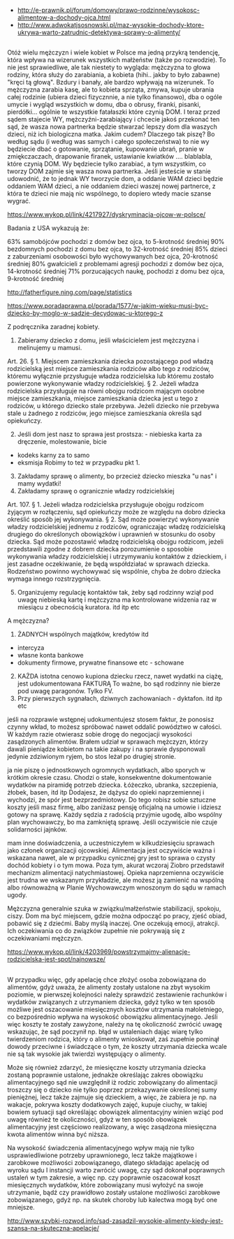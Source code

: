 - http://e-prawnik.pl/forum/domowy/prawo-rodzinne/wysokosc-alimentow-a-dochody-ojca.html
- http://www.adwokatjsosnowski.pl/maz-wysokie-dochody-ktore-ukrywa-warto-zatrudnic-detektywa-sprawy-o-alimenty/

##

Otóż wielu mężczyzn i wiele kobiet w Polsce ma jedną przykrą tendencję, która wpływa na wizerunek wszystkich małżeństw (także po rozwodzie). To nie jest sprawiedliwe, ale tak niestety to wygląda: mężczyzna to głowa rodziny, która służy do zarabiania, a kobieta (hihi.. jakby to było zabawne) "kręci tą głową". Bzdury i banały, ale bardzo wpływają na wizerunek. To mężczyzna zarabia kasę, ale to kobieta sprząta, zmywa, kupuje ubrania całej rodzinie (ubiera dzieci fizycznnie, a nie tylko finansowo), dba o ogóle umycie i wygląd wszystkich w domu, dba o obrusy, firanki, pisanki, pierdółki... ogólnie te wszystkie fatałaszki które czynią DOM.
I teraz przed sądem stajecie WY, mężczyźni-zarabiający i chcecie jakoś przekonać ten sąd, że wasza nowa partnerka będzie stwarzać lepszy dom dla waszych dzieci, niż ich biologiczna matka. Jakim cudem?
Dlaczego tak piszę? Bo według sądu (i według was samych i całego społeczeństwa) to nie wy będziecie dbać o gotowanie, sprzątanie, kupowanie ubrań, pranie w zmiękczaczach, drapowanie firanek, ustawianie kwiatków .... blablabla, które czynią DOM. Wy będziecie tylko zarabiać, a tym wszystkim, co tworzy DOM zajmie się wasza nowa partnerka. Jeśli jesteście w stanie udowodnić, że to jednak WY tworzycie dom, a oddanie WAM dzieci będzie oddaniem WAM dzieci, a nie oddaniem dzieci waszej nowej partnerce, z która te dzieci nie mają nic wspólnego, to dopiero wtedy macie szanse wygrać.

https://www.wykop.pl/link/4217927/dyskryminacja-ojcow-w-polsce/

Badania z USA wykazują że: 

63% samobójców pochodzi z domów bez ojca, to 5-krotność średniej
90% bezdomnych pochodzi z domu bez ojca, to 32-krotność średniej
85% dzieci z zaburzeniami osobowości było wychowywanych bez ojca, 20-krotność średniej
80% gwałcicieli z problemami agresji pochodzi z domów bez ojca, 14-krotność średniej 
71% porzucających naukę, pochodzi z domu bez ojca, 9-krotność średniej

http://fatherfigure.ning.com/page/statistics

https://www.poradaprawna.pl/porada/1577/w-jakim-wieku-musi-byc-dziecko-by-moglo-w-sadzie-decydowac-u-ktorego-z

Z podręcznika zaradnej kobiety.
1. Zabieramy dziecko z domu, jeśli właścicielem jest mężczyzna i melinujemy u mamusi.

Art. 26. § 1. Miejscem zamieszkania dziecka pozostającego pod władzą rodzicielską jest miejsce zamieszkania rodziców albo tego z rodziców, któremu wyłącznie przysługuje władza rodzicielska lub któremu zostało powierzone wykonywanie władzy rodzicielskiej.
§ 2. Jeżeli władza rodzicielska przysługuje na równi obojgu rodzicom mającym osobne miejsce zamieszkania, miejsce zamieszkania dziecka jest u tego z rodziców, u którego dziecko stale przebywa. Jeżeli dziecko nie przebywa stale u żadnego z rodziców, jego miejsce zamieszkania określa sąd opiekuńczy.

2. Jeśli dom jest nasz to sprawa jest prostsza: - niebieska karta za dręczenie, molestowanie, bicie
- kodeks karny za to samo
- eksmisja
Robimy to też w przypadku pkt 1.
3. Zakładamy sprawę o alimenty, bo przecież dziecko mieszka "u nas" i mamy wydatki!
4. Zakładamy sprawę o ogranicznie władzy rodzicielskiej

Art. 107. § 1. Jeżeli władza rodzicielska przysługuje obojgu rodzicom żyjącym w rozłączeniu, sąd opiekuńczy może ze względu na dobro dziecka określić sposób jej wykonywania. 
§ 2. Sąd może powierzyć wykonywanie władzy rodzicielskiej jednemu z rodziców, ograniczając władzę rodzicielską drugiego do określonych obowiązków i uprawnień w stosunku do osoby dziecka. Sąd może pozostawić władzę rodzicielską obojgu rodzicom, jeżeli przedstawili zgodne z dobrem dziecka porozumienie o sposobie wykonywania władzy rodzicielskiej i utrzymywaniu kontaktów z dzieckiem, i jest zasadne oczekiwanie, że będą współdziałać w sprawach dziecka. Rodzeństwo powinno wychowywać się wspólnie, chyba że dobro dziecka wymaga innego rozstrzygnięcia.

5. Organizujemy regulację kontaktów tak, żeby sąd rodzinny wziął pod uwagę niebieską kartę i mężczyzna ma kontrolowane widzenia raz w miesiącu z obecnością kuratora. itd itp etc


A mężczyzna?
1. ŻADNYCH wspólnych majątków, kredytów itd
- intercyza
- własne konta bankowe
- dokumenty firmowe, prywatne finansowe etc - schowane
2. KAŻDA istotna cenowo kupiona dziecku rzecz, nawet wydatki na ciążę, jest udokumentowana FAKTURĄ
To ważne, bo sąd rodzinny nie bierze pod uwagę paragonów. Tylko FV.
3. Przy pierwszych sygnałach, dziwnych zachowaniach - dyktafon.
itd itp etc

jeśli na rozprawie wstępnej udokumentujesz stosem faktur, że ponosisz czynny wkład, to możesz spróbować nawet oddalić powództwo w całości. W każdym razie otwierasz sobie drogę do negocjacji wysokości zasądzonych alimentów.
Brałem udział w sprawach mężczyzn, którzy dawali pieniądze kobietom na takie zakupy i na sprawie dysponowali jedynie zdziwionym ryjem, bo stos leżał po drugiej stronie.


ja nie piszę o jednostkowych ogromnych wydatkach, albo sporych w krótkim okresie czasu.
Chodzi o stałe, konsekwentne dokumentowanie wydatków na piramidę potrzeb dziecka. 
Łóżeczko, ubranka, szczepienia, żłobek, basen, itd itp 
Dodajesz, że dążysz do opieki naprzemiennej i wychodzi, że spór jest bezprzedmiotowy. Do tego robisz sobie sztuczne koszty jeśli masz firmę, albo zaniżasz pensję oficjalną na umowie i idziesz gotowy na sprawę.
Każdy sędzia z radością przyjmie ugodę, albo wspólny plan wychowawczy, bo ma zamkniętą sprawę. Jeśli oczywiście nie czuje solidarności jajnków.


mam inne doświadczenia, a uczestniczyłem w kilkudziesięciu sprawach jako członek organizacji ojcowskiej.
Alimentacja jest oczywiście ważna i wskazana nawet, ale w przypadku cynicznej gry jest to sprawa o czysty dochód kobiety i o tym mowa. Poza tym, akurat wczoraj Ziobro przedstawił mechanizm alimentacji natychmiastowej.
Opieka naprzemienna oczywiście jest trudna we wskazanym przykładzie, ale możesz ją zamienić na wspólną albo równoważną w Planie Wychowawczym wnoszonym do sądu w ramach ugody.


Mężczyzna generalnie szuka w związku/małżeństwie stabilizacji, spokoju, ciszy. Dom ma być miejscem, gdzie można odpocząć po pracy, zjeść obiad, pobawić się z dziećmi. Baby myślą inaczej. One oczekują emocji, atrakcji. Ich oczekiwania co do związków zupełnie nie pokrywają się z oczekiwaniami mężczyzn.

https://www.wykop.pl/link/4203969/powstrzymajmy-alienacje-rodzicielska-jest-spot/najnowsze/

##

W przypadku więc, gdy apelację chce złożyć osoba zobowiązana do alimentów, gdyż uważa, że alimenty zostały ustalone na zbyt wysokim poziomie, w pierwszej kolejności należy sprawdzić zestawienie rachunków i wydatków związanych z utrzymaniem dziecka, gdyż tylko w ten sposób możliwe jest oszacowanie miesięcznych kosztów utrzymania małoletniego, co bezpośrednio wpływa na wysokość obowiązku alimentacyjnego. Jeśli więc koszty te zostały zawyżone, należy na tę okoliczność zwrócić uwagę wskazując, że sąd poczynił np. błąd w ustaleniach dając wiarę tylko twierdzeniom rodzica, który o alimenty wnioskował, zaś zupełnie pominął dowody przeciwne i świadczące o tym, że koszty utrzymania dziecka wcale nie są tak wysokie jak twierdzi występujący o alimenty.

Może się również zdarzyć, że miesięczne koszty utrzymania dziecka zostaną poprawnie ustalone, jednakże określając zakres obowiązku alimentacyjnego sąd nie uwzględnił iż rodzic zobowiązany do alimentacji troszczy się o dziecko nie tylko poprzez przekazywanie określonej sumy pieniężnej, lecz także zajmuje się dzieckiem, a więc, że zabiera je np. na wakacje, pokrywa koszty dodatkowych zajęć, kupuje ciuchy, w takiej bowiem sytuacji sąd określając obowiązek alimentacyjny winien wziąć pod uwagę również te okoliczności, gdyż w ten sposób obowiązek alimentacyjny jest częściowo realizowany, a więc zasądzona miesięczna kwota alimentów winna być niższa.

Na wysokość świadczenia alimentacyjnego wpływ mają nie tylko usprawiedliwione potrzeby uprawnionego, lecz także majątkowe i zarobkowe możliwości zobowiązanego, dlatego składając apelację od wyroku sądu I instancji warto zwrócić uwagę, czy sąd dokonał poprawnych ustaleń w tym zakresie, a więc np. czy poprawnie oszacował koszt miesięcznych wydatków, które zobowiązany musi wyłożyć na swoje utrzymanie, bądź czy prawidłowo zostały ustalone możliwości zarobkowe zobowiązanego, gdyż np. na skutek choroby lub kalectwa mogą być one mniejsze.

http://www.szybki-rozwod.info/sad-zasadzil-wysokie-alimenty-kiedy-jest-szansa-na-skuteczna-apelacje/